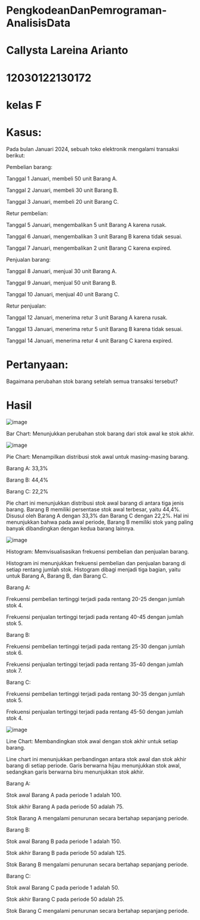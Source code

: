 # PengkodeanDanPemrograman-AnalisisData
# Callysta Lareina Arianto
# 12030122130172
# kelas F


# Kasus:

Pada bulan Januari 2024, sebuah toko elektronik mengalami transaksi berikut:

Pembelian barang:

Tanggal 1 Januari, membeli 50 unit Barang A.

Tanggal 2 Januari, membeli 30 unit Barang B.

Tanggal 3 Januari, membeli 20 unit Barang C.

Retur pembelian:

Tanggal 5 Januari, mengembalikan 5 unit Barang A karena rusak.

Tanggal 6 Januari, mengembalikan 3 unit Barang B karena tidak sesuai.

Tanggal 7 Januari, mengembalikan 2 unit Barang C karena expired.

Penjualan barang:

Tanggal 8 Januari, menjual 30 unit Barang A.

Tanggal 9 Januari, menjual 50 unit Barang B.

Tanggal 10 Januari, menjual 40 unit Barang C.

Retur penjualan:

Tanggal 12 Januari, menerima retur 3 unit Barang A karena rusak.

Tanggal 13 Januari, menerima retur 5 unit Barang B karena tidak sesuai.

Tanggal 14 Januari, menerima retur 4 unit Barang C karena expired.

# Pertanyaan:

Bagaimana perubahan stok barang setelah semua transaksi tersebut?

# Hasil 
![image](https://github.com/CallystaLareina/PengkodeanDanPemrograman-AnalisisData/assets/167252595/5b128fcd-2719-4430-958b-691559b4df0d)

Bar Chart: Menunjukkan perubahan stok barang dari stok awal ke stok akhir.

![image](https://github.com/CallystaLareina/PengkodeanDanPemrograman-AnalisisData/assets/167252595/42ec118c-e2da-4cfc-ab89-702323192c09)

Pie Chart: Menampilkan distribusi stok awal untuk masing-masing barang.

Barang A: 33,3%

Barang B: 44,4%

Barang C: 22,2%

Pie chart ini menunjukkan distribusi stok awal barang di antara tiga jenis barang. Barang B memiliki persentase stok awal terbesar, yaitu 44,4%. Disusul oleh Barang A dengan 33,3% dan Barang C dengan 22,2%. Hal ini menunjukkan bahwa pada awal periode, Barang B memiliki stok yang paling banyak dibandingkan dengan kedua barang lainnya.

![image](https://github.com/CallystaLareina/PengkodeanDanPemrograman-AnalisisData/assets/167252595/0aa747ea-4227-4a2e-ad14-d545976b244d)

Histogram: Memvisualisasikan frekuensi pembelian dan penjualan barang.

Histogram ini menunjukkan frekuensi pembelian dan penjualan barang di setiap rentang jumlah stok. Histogram dibagi menjadi tiga bagian, yaitu untuk Barang A, Barang B, dan Barang C.

Barang A:

Frekuensi pembelian tertinggi terjadi pada rentang 20-25 dengan jumlah stok 4.

Frekuensi penjualan tertinggi terjadi pada rentang 40-45 dengan jumlah stok 5.

Barang B:

Frekuensi pembelian tertinggi terjadi pada rentang 25-30 dengan jumlah stok 6.

Frekuensi penjualan tertinggi terjadi pada rentang 35-40 dengan jumlah stok 7.

Barang C:

Frekuensi pembelian tertinggi terjadi pada rentang 30-35 dengan jumlah stok 5.

Frekuensi penjualan tertinggi terjadi pada rentang 45-50 dengan jumlah stok 4.

![image](https://github.com/CallystaLareina/PengkodeanDanPemrograman-AnalisisData/assets/167252595/e3374a5c-1ef6-412f-8d67-c869f3d6ff5e)

Line Chart: Membandingkan stok awal dengan stok akhir untuk setiap barang.

Line chart ini menunjukkan perbandingan antara stok awal dan stok akhir barang di setiap periode. Garis berwarna hijau menunjukkan stok awal, sedangkan garis berwarna biru menunjukkan stok akhir.

Barang A:

Stok awal Barang A pada periode 1 adalah 100.

Stok akhir Barang A pada periode 50 adalah 75.

Stok Barang A mengalami penurunan secara bertahap sepanjang periode.

Barang B:

Stok awal Barang B pada periode 1 adalah 150.

Stok akhir Barang B pada periode 50 adalah 125.

Stok Barang B mengalami penurunan secara bertahap sepanjang periode.

Barang C:

Stok awal Barang C pada periode 1 adalah 50.

Stok akhir Barang C pada periode 50 adalah 25.

Stok Barang C mengalami penurunan secara bertahap sepanjang periode.
